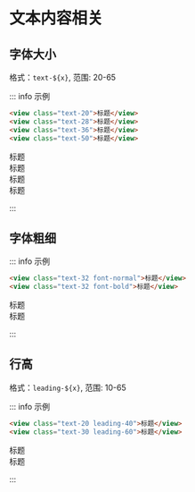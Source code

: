 # 文本内容相关

## 字体大小

格式：`text-${x}`, 范围: 20-65

<style lang="scss" scoped>
[class*="text-"] {
  line-height: normal;
}
</style>

::: info 示例

```html
<view class="text-20">标题</view>
<view class="text-28">标题</view>
<view class="text-36">标题</view>
<view class="text-50">标题</view>
```

<div class="text-20">标题</div>
<div class="text-28">标题</div>
<div class="text-36">标题</div>
<div class="text-50">标题</div>

:::

## 字体粗细
::: info 示例

```html
<view class="text-32 font-normal">标题</view>
<view class="text-32 font-bold">标题</view>
```

<div class="text-32 font-normal">标题</div>
<div class="text-32 font-bold">标题</div>

:::

## 行高
格式：`leading-${x}`, 范围: 10-65

::: info 示例

```html
<view class="text-20 leading-40">标题</view>
<view class="text-30 leading-60">标题</view>
```

<div class="text-20 leading-40">标题</div>
<div class="text-30 leading-60">标题</div>

:::